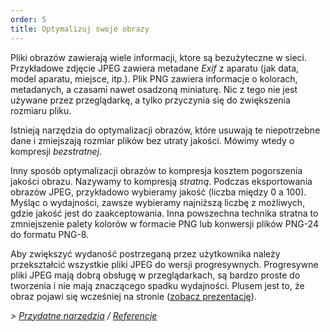 ```yaml
---
order: 5
title: Optymalizuj swoje obrazy
---
```


Pliki obrazów zawierają wiele informacji, ktore są bezużyteczne w sieci. Przykładowe zdjęcie JPEG zawiera metadane *Exif* z aparatu (jak data, model aparatu, miejsce, itp.). Plik PNG zawiera informacje o kolorach, metadanych, a czasami nawet osadzoną miniaturę. Nic z tego nie jest używane przez przeglądarkę, a tylko przyczynia się do zwiększenia rozmiaru pliku.

Istnieją narzędzia do optymalizacji obrazów, które usuwają te niepotrzebne dane i zmiejszają rozmiar plików bez utraty jakości. Mówimy wtedy o kompresji *bezstratnej*.

Inny sposób optymalizacji obrazów to kompresja kosztem pogorszenia jakości obrazu. Nazywamy to kompresją *stratną*. Podczas eksportowania obrazów JPEG, przykładowo wybieramy jakość (liczba między 0 a 100). Myśląc o wydajności, zawsze wybieramy najniższą liczbę z możliwych, gdzie jakość jest do zaakceptowania. Inna powszechna technika stratna to zmniejszenie palety kolorów w formacie PNG lub konwersji plików PNG-24 do formatu PNG-8.

Aby zwiększyć wydaność postrzeganą przez użytkownika należy przekształcić wszystkie pliki JPEG do wersji progresywnych. Progresywne pliki JPEG mają dobrą obsługę w przeglądarkach, są bardzo proste do tworzenia i nie mają znaczącego spadku wydajności. Plusem jest to, że obraz pojawi się wcześniej na stronie ([zobacz prezentację](http://www.patrickmeenan.com/progressive/view.php?img=http://farm2.staticflickr.com/1434/1002257937_021cb46a33_o.jpg)).

*> [Przydatne narzędzia](https://github.com/zenorocha/browser-diet/wiki/Tools#optimize-your-images) / [Referencje](https://github.com/zenorocha/browser-diet/wiki/References#optimize-your-images)*
